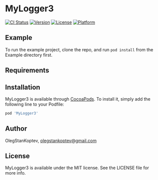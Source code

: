 # MyLogger3

[![CI Status](https://img.shields.io/travis/OlegStanKoptev/MyLogger3.svg?style=flat)](https://travis-ci.org/OlegStanKoptev/MyLogger3)
[![Version](https://img.shields.io/cocoapods/v/MyLogger3.svg?style=flat)](https://cocoapods.org/pods/MyLogger3)
[![License](https://img.shields.io/cocoapods/l/MyLogger3.svg?style=flat)](https://cocoapods.org/pods/MyLogger3)
[![Platform](https://img.shields.io/cocoapods/p/MyLogger3.svg?style=flat)](https://cocoapods.org/pods/MyLogger3)

## Example

To run the example project, clone the repo, and run `pod install` from the Example directory first.

## Requirements

## Installation

MyLogger3 is available through [CocoaPods](https://cocoapods.org). To install
it, simply add the following line to your Podfile:

```ruby
pod 'MyLogger3'
```

## Author

OlegStanKoptev, olegstankoptev@gmail.com

## License

MyLogger3 is available under the MIT license. See the LICENSE file for more info.
